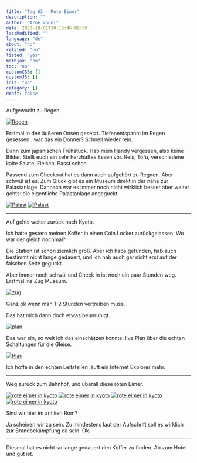 ```yaml
---
title: "Tag 63 - Rote Eimer"
description: ""
author: "Arne Vogel"
date: 2023-10-01T20:10:46+09:00
lastModified: ""
language: "de"
about: "no"
related: "no"
listed: "yes"
mathjax: "no"
toc: "no"
customCSS: []
customJS: []
init: "no"
category: []
draft: false
---
```


Aufgewacht zu Regen.

[![Regen](regen-small.jpg)](regen.jpg)

Erstmal in den äußeren Onsen gesetzt.
Tiefenentspannt im Regen gesessen…war das ein Donner? Schnell wieder rein.

Dann zum japanischen Frühstück.
Hab mein Handy vergessen, also keine Bilder.
Stellt euch ein sehr herzhaftes Essen vor.
Reis, Tofu, verschiedene kalte Salate, Fleisch.
Passt schon.

Passend zum Checkout hat es dann auch aufgehört zu Regnen.
Aber schwül ist es.
Zum Glück gibt es ein Museum direkt in der nähe zur Palastanlage.
Dannach war es immer noch nicht wirklich besser aber weiter gehts: die eigentliche Palastanlage angeguckt.

[![Palast](palast-small.jpg)](palast.jpg)
[![Palast](palast2-small.jpg)](palast2.jpg)

---

Auf gehts weiter zurück nach Kyoto.

Ich hatte gestern meinen Koffer in einen Coin Locker zurückgelassen.
Wo war der gleich nochmal?

Die Station ist schon ziemlich groß.
Aber ich habs gefunden, hab auch bestimmt nicht lange gedauert, und ich hab auch gar nicht erst auf der falschen Seite geguckt.

Aber immer noch schwül und Check in ist noch ein paar Stunden weg.
Erstmal ins Zug Museum.

[![zug](zug-small.jpg)](zug.jpg)

Ganz ok wenn man 1-2 Stunden vertreiben muss.

Das hat mich dann doch etwas beunruhigt.

[![plan](plan-small.jpg)](plan.jpg)

Das war ein, so weit ich das einschätzen konnte, live Plan über die echten Schaltungen für die Gleise.

[![Plan](plan2-small.jpg)](plan2.jpg)

Ich hoffe in den echten Leitstellen läuft ein Internet Explorer mehr.

---

Weg zurück zum Bahnhof, und überall diese roten Eimer.

[![rote eimer in kyoto](rot-small.jpg)](rot.jpg)
[![rote eimer in kyoto](rot2-small.jpg)](rot2.jpg)
[![rote eimer in kyoto](rot3-small.jpg)](rot3.jpg)
[![rote eimer in kyoto](rot4-small.jpg)](rot4.jpg)

Sind wir hier im antiken Rom?

Ja scheinen wir zu sein.
Zu mindestens laut der Aufschrift soll es wirklich zur Brandbekämpfung da sein.
Ok.

---

Diesmal hat es nicht so lange gedauert den Koffer zu finden.
Ab zum Hotel und gut ist.
